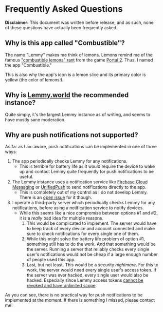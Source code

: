 # Frequently Asked Questions

**Disclaimer:** This document was written before release, and as such, none of these questions have actually been frequently asked.

## Why is this app called "Combustible"?

The name "Lemmy" makes me think of lemons. Lemons remind me of the famous ["combustible lemons" rant](https://www.youtube.com/watch?v=Dt6iTwVIiMM) from the game [Portal 2](https://en.wikipedia.org/wiki/Portal_2?useskin=vector). Thus, I named the app "Combustible."

This is also why the app's icon is a lemon slice and its primary color is yellow (the color of lemons!).

## Why is [Lemmy.world](https://lemmy.world) the recommended instance?

Quite simply, it's the largest Lemmy instance as of writing, and seems to have mostly sane moderation.

## Why are push notifications not supported?

As far as I am aware, push notifications can be implemented in one of three ways:

1. The app periodically checks Lemmy for any notifications.
   - This is terrible for battery life as it would require the device to wake up and contact Lemmy quite frequently for push notifications to be useful.
2. The Lemmy instance uses a notification service like [Firebase Cloud Messaging](https://firebase.google.com/docs/cloud-messaging) or [UnifiedPush](https://unifiedpush.org/) to send notifications directly to the app.
   - This is completely out of my control as I do not develop Lemmy. There is an [open issue](https://github.com/LemmyNet/lemmy/issues/2631) for it though.
3. I operate a third-party server which periodically checks Lemmy for any notifications, before using a notification service to notify devices.
   - While this seems like a nice compromise between options #1 and #2, it is a *really* bad idea for multiple reasons.
     1. This would be complicated to implement. The server would have to keep track of every device and account connected and make sure to check notifications for every single one of them.
     2. While this might solve the battery life problem of option #1, something still has to do the work. And that something would be the server. Running a server that reliably checks every single user's notifications would not be cheap if a large enough number of people used this app.
     3. Last, but not least. This would be a security *nightmare*. For this to work, the server would need every single user's access token. If the server was ever hacked, every single user would also be hacked. Especially since Lemmy access tokens [cannot be revoked and have unlimited scope](https://github.com/LemmyNet/lemmy/issues/3499).

As you can see, there is no practical way for push notifications to be implemented at the moment. If there is something I missed, please contact me!